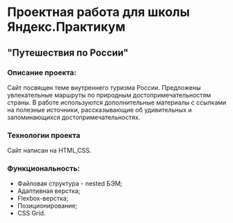# Проектная работа для школы Яндекс.Практикум
## "Путешествия по России"

### Описание проекта:
Сайт посвящен теме внутреннего туризма России. Предложены увлекательные маршруты по природным достопримечательностям страны. В работе используются дополнительные материалы с ссылками на полезные источники, рассказывающие об удивительных и запоминающихся достопримечательностях.

### Технологии проекта
Сайт написан на HTML,CSS.

### Функциональность:
* Файловая структура - nested БЭМ;
* Адаптивная верстка;
* Flexbox-верстка;
* Позиционирование;
* CSS Grid.



